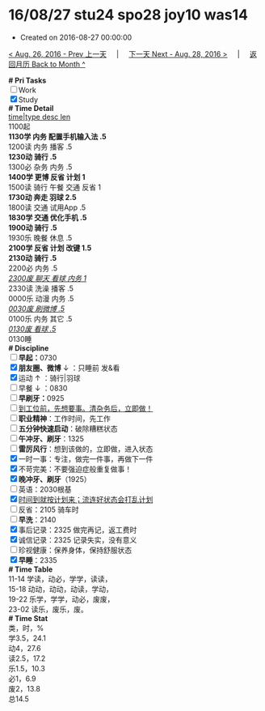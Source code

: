 # 16/08/27 stu24 spo28 joy10 was14

- Created on 2016-08-27 00:00:00

[< Aug. 26, 2016 - Prev 上一天](/lifelogs/2016/08/d26.md) &nbsp; &nbsp; | &nbsp; &nbsp; [下一天 Next - Aug. 28, 2016 >](/lifelogs/2016/08/d28.md) &nbsp; &nbsp; |  &nbsp; &nbsp; [返回月历 Back to Month ^](/lifelogs/2016/08/index.md)
<br/><div><b># Pri Tasks</b></div><div><input type="checkbox"/>Work</div><div><input checked="true" type="checkbox"/>Study</div><div><b># Time Detail</b></div><div><u>time|type desc len</u></div><div>1100起</div><div><b>1130学 内务 配置手机输入法 .5</b></div><div>1200读 内务 播客 .5</div><div><b>1230动 骑行 .5</b></div><div>1300必 杂务 内务 .5</div><div><b>1400学 更博 反省 计划 1</b></div><div>1500读 骑行 午餐 交通 反省 1</div><div><b>1730动 奔走 羽球 2.5</b></div><div>1800读 交通 试用App .5</div><div><b>1830学 交通 优化手机 .5</b></div><div><b>1900动 骑行 .5</b></div><div>1930乐 晚餐 休息 .5</div><div><b>2100学 反省 计划 改键 1.5</b></div><div><b>2130动 骑行 .5</b></div><div>2200必 内务 .5</div><div><u><i>2300废 聊天 看球 内务 1</i></u></div><div>2330读 洗澡 播客 .5</div><div>0000乐 动漫 内务 .5</div><div><u><i>0030废 刷微博 .5</i></u></div><div>0100乐 内务 其它 .5</div><div><u><i>0130废 看球 .5</i></u></div><div>0130睡</div><div><b># Discipline</b></div><div><b><input type="checkbox"/></b><b>早起：</b>0730</div><div><b><input checked="true" type="checkbox"/></b><b>朋友圈、微博</b> ↓ ：只睡前 发&amp;看</div><div><input checked="true" type="checkbox"/>运动 ↑ ：骑行|羽球</div><div><input type="checkbox"/>早餐 ↓ ：0830</div><div><b><input type="checkbox"/></b><b>早刷牙：</b>0925</div><div><input type="checkbox"/><u>到工位前，先想要事。清杂务后，立即做！</u></div><div><input type="checkbox"/><b>职业精神</b>：工作时间，先工作</div><div><input type="checkbox"/><b>五分钟快速启动</b>：破除糟糕状态</div><div><input type="checkbox"/><b>午冲牙、刷牙</b>：1325</div><div><input type="checkbox"/><b>雷厉风行</b>：想到该做的，立即做，进入状态</div><div><input checked="true" type="checkbox"/>一时一事：专注，做完一件事，再做下一件</div><div><input checked="true" type="checkbox"/>不苛完美：不要强迫症般重复做事！</div><div><b><input checked="true" type="checkbox"/></b><b>晚冲牙、刷牙</b>（1925）</div><div><input type="checkbox"/>英语：2030根基</div><div><u><input checked="true" type="checkbox"/></u><u>时间到就按计划来；流连好状态会打乱计划</u></div><div><input type="checkbox"/>反省：2105 骑车时</div><div><input type="checkbox"/><b>早洗</b>：2140</div><div><input checked="true" type="checkbox"/>事后记录：2325 做完再记，返工费时</div><div><input checked="true" type="checkbox"/>诚信记录：2325 记录失实，没有意义</div><div><input type="checkbox"/>珍视健康：保养身体，保持舒服状态</div><div><input checked="true" type="checkbox"/><b>早睡</b>：2335</div><div><b># Time Table</b></div><div>11-14 学读，动必，学学，读读，</div><div>15-18 动动，动动，动读，学动，</div><div>19-22 乐学，学学，动必，废废，</div><div>23-02 读乐，废乐，废。</div><div><b># Time Stat</b></div><div>类，时，%</div><div>学3.5，24.1</div><div>动4，27.6</div><div>读2.5，17.2</div><div>乐1.5，10.3</div><div>必1，6.9</div><div>废2，13.8</div><div>总14.5</div>
